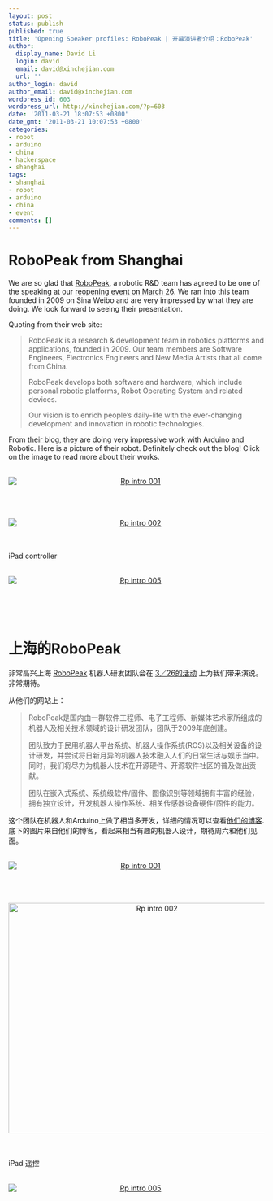```yaml
---
layout: post
status: publish
published: true
title: 'Opening Speaker profiles: RoboPeak | 开幕演讲者介绍：RoboPeak'
author:
  display_name: David Li
  login: david
  email: david@xinchejian.com
  url: ''
author_login: david
author_email: david@xinchejian.com
wordpress_id: 603
wordpress_url: http://xinchejian.com/?p=603
date: '2011-03-21 18:07:53 +0800'
date_gmt: '2011-03-21 10:07:53 +0800'
categories:
- robot
- arduino
- china
- hackerspace
- shanghai
tags:
- shanghai
- robot
- arduino
- china
- event
comments: []
---
```

<p><!--:en--></p>
<h1>RoboPeak from Shanghai</h1></p>
<p>We are so glad that <a href="http://www.robopeak.com/" target="_blank">RoboPeak</a>, a robotic R&D team has agreed to be one of the speaking at our <a href="http://xinchejian.com/event/?regevent_action=register&event_id=2&name_of_event=XinCheJianGrandOpening" target="_blank">reopening event on March 26</a>. We ran into this team founded in 2009 on Sina Weibo and are very impressed by what they are doing. We look forward to seeing their presentation.</p></p>
<p>Quoting from their web site:</p>
<blockquote><p>
RoboPeak is a research &amp; development team in robotics platforms and applications, founded in 2009. Our team members are Software Engineers, Electronics Engineers and New Media Artists that all come from China.</p>
<p>RoboPeak develops both software and hardware, which include personal robotic platforms, Robot Operating System and related devices.</p>
<p>Our vision is to enrich people&rsquo;s daily-life with the ever-changing development and innovation in robotic technologies.<br />
</blockquote></p>
<p>From <a href="http://www.robopeak.net/blog/" target="_blank">their blog</a>, they are doing very impressive work with Arduino and Robotic. Here is a picture of their robot. Definitely check out the blog! Click on the image to read more about their works.</p></p>
<p style="text-align:center">
<a href="http://www.robopeak.net/blog/?p=24" target="_blank"><br />
<img style="display:block; margin-left:auto; margin-right:auto;" src="http://xinchejian.com/wp-content/uploads/2011/03/rp_intro_001.jpg" alt="Rp intro 001" title="rp_intro_001.jpg" border="0"/><br />
</a><br />
</p></p>
<p style="text-align:center">
<a href="http://www.robopeak.net/blog/?p=24" target="_blank"><br />
<img style="display:block; margin-left:auto; margin-right:auto;" src="http://xinchejian.com/wp-content/uploads/2011/03/rp_intro_002.jpg" alt="Rp intro 002" title="rp_intro_002.jpg" border="0"/><br />
</a><br />
</p></p>
<p>iPad controller</p></p>
<p style="text-align:center">
<a href="http://www.robopeak.net/blog/?p=24" target="_blank"><br />
<img style="display:block; margin-left:auto; margin-right:auto;" src="http://xinchejian.com/wp-content/uploads/2011/03/rp_intro_005.jpg" alt="Rp intro 005" title="rp_intro_005.jpg" border="0"/><br />
</a><br />
</p></p>
<p><!--:--><br />
<!--:zh--></p>
<h1>上海的RoboPeak</h1></p>
<p>非常高兴上海 <a href="http://www.robopeak.com/" target="_blank">RoboPeak</a> 机器人研发团队会在 <a href="http://xinchejian.com/event/?regevent_action=register&event_id=2&name_of_event=XinCheJianGrandOpening" target="_blank">3／26的活动</a> 上为我们带来演说。非常期待。</p></p>
<p>从他们的网站上：</p>
<blockquote><p>
RoboPeak是国内由一群软件工程师、电子工程师、新媒体艺术家所组成的机器人及相关技术领域的设计研发团队，团队于2009年底创建。</p>
<p>团队致力于民用机器人平台系统、机器人操作系统(ROS)以及相关设备的设计研发，并尝试将日新月异的机器人技术融入人们的日常生活与娱乐当中。同时，我们将尽力为机器人技术在开源硬件、开源软件社区的普及做出贡献。</p>
<p>团队在嵌入式系统、系统级软件/固件、图像识别等领域拥有丰富的经验，拥有独立设计，开发机器人操作系统、相关传感器设备硬件/固件的能力。<br />
</blockquote></p>
<p>这个团队在机器人和Arduino上做了相当多开发，详细的情况可以查看<a href="http://www.robopeak.net/blog/" target="_blank">他们的博客</a>.底下的图片来自他们的博客，看起来相当有趣的机器人设计，期待周六和他们见面。</p></p>
<p style="text-align:center">
<a href="http://www.robopeak.net/blog/?p=24" target="_blank"><br />
<img style="display:block; margin-left:auto; margin-right:auto;" src="http://xinchejian.com/wp-content/uploads/2011/03/rp_intro_001.jpg" alt="Rp intro 001" title="rp_intro_001.jpg" border="0"/><br />
</a><br />
</p></p>
<p style="text-align:center">
<a href="http://www.robopeak.net/blog/?p=24" target="_blank"><br />
<img style="display:block; margin-left:auto; margin-right:auto;" src="http://xinchejian.com/wp-content/uploads/2011/03/rp_intro_002.jpg" alt="Rp intro 002" title="rp_intro_002.jpg" border="0" width="569" height="453" /><br />
</a><br />
</p></p>
<p>iPad 遥控</p></p>
<p style="text-align:center">
<a href="http://www.robopeak.net/blog/?p=24" target="_blank"><br />
<img style="display:block; margin-left:auto; margin-right:auto;" src="http://xinchejian.com/wp-content/uploads/2011/03/rp_intro_005.jpg" alt="Rp intro 005" title="rp_intro_005.jpg" border="0"/><br />
</a><br />
</p></p>
<p><!--:--></p>
